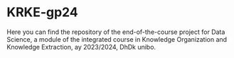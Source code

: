 # KRKE-gp24
Here you can find the repository of the end-of-the-course project for Data Science, a module of the integrated course in Knowledge Organization and Knowledge Extraction, ay 2023/2024, DhDk unibo.
